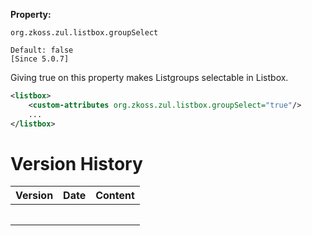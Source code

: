 **Property:**

`org.zkoss.zul.listbox.groupSelect`

`Default: false`  
`[Since 5.0.7]`

Giving true on this property makes Listgroups selectable in Listbox.

``` xml
<listbox>
    <custom-attributes org.zkoss.zul.listbox.groupSelect="true"/>
    ...
</listbox>
```

# Version History

| Version | Date | Content |
|---------|------|---------|
|         |      |         |
|         |      |         |
